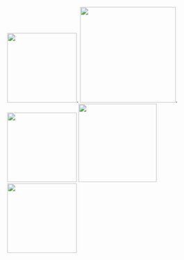 <img src="https://user-images.githubusercontent.com/90204593/132948648-efd8ec1d-6a0e-4134-a3ee-de4ec25f9237.png" width="160">. <img src="https://user-images.githubusercontent.com/90204593/132948663-2b4c4b6f-358c-470e-aa12-f314ed6cb56a.png" width="220">. <img src="https://user-images.githubusercontent.com/90204593/132948679-525d38e2-7941-4ef4-bbd8-04fcd1f090ff.png" width="160"> <img src="https://user-images.githubusercontent.com/90204593/132948813-6a6f9a04-9475-41a7-bb2f-2b08b0f74ac7.png" width="180"> <img src="https://user-images.githubusercontent.com/90204593/132948844-1f72415f-6552-4b18-9116-932e02a259fd.png" width="160">
